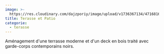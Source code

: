 ```yaml
---
image: >-
  https://res.cloudinary.com/dajzporiy/image/upload/v1736367134/471681653_1660769007985345_1904385722619420441_n_wfkuaf.jpg
title: Terasse et Patio
categorie:
  - terasse
---
```


Aménagement d'une terrasse moderne et d'un deck en bois traité avec garde-corps contemporains noirs.
